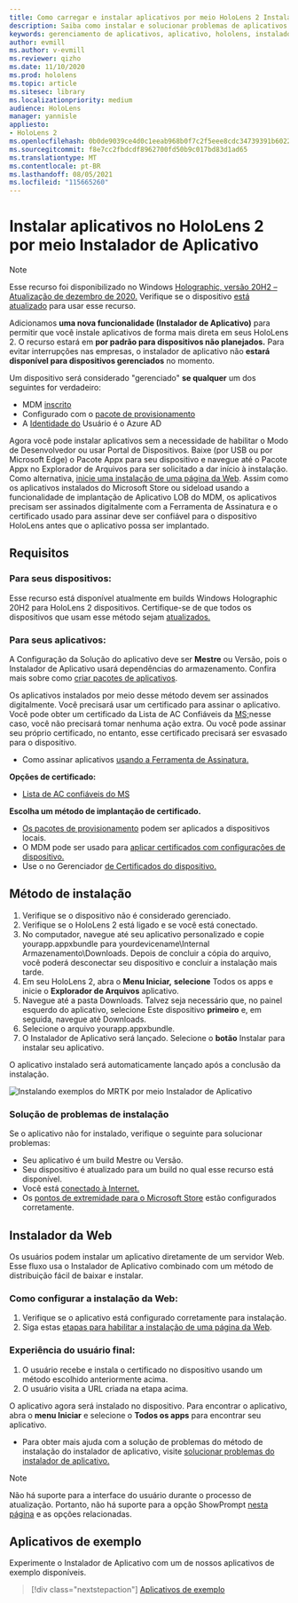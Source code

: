 ```yaml
---
title: Como carregar e instalar aplicativos por meio HoloLens 2 Instalador de Aplicativo
description: Saiba como instalar e solucionar problemas de aplicativos com o instalador de aplicativo e o side load e instalar aplicativos por meio da interface do usuário.
keywords: gerenciamento de aplicativos, aplicativo, hololens, instalador de aplicativo
author: evmill
ms.author: v-evmill
ms.reviewer: qizho
ms.date: 11/10/2020
ms.prod: hololens
ms.topic: article
ms.sitesec: library
ms.localizationpriority: medium
audience: HoloLens
manager: yannisle
appliesto:
- HoloLens 2
ms.openlocfilehash: 0b0de9039ce4d0c1eeab968b0f7c2f5eee8cdc34739391b6022b409325955350
ms.sourcegitcommit: f8e7cc2fbdcdf8962700fd50b9c017bd83d1ad65
ms.translationtype: MT
ms.contentlocale: pt-BR
ms.lasthandoff: 08/05/2021
ms.locfileid: "115665260"
---
```

# <a name="install-apps-on-hololens-2-via-app-installer"></a>Instalar aplicativos no HoloLens 2 por meio Instalador de Aplicativo

> [!NOTE]
> Esse recurso foi disponibilizado no Windows [Holographic, versão 20H2 – Atualização de dezembro de 2020.](hololens-release-notes.md) Verifique se o dispositivo [está atualizado](hololens-update-hololens.md) para usar esse recurso.

Adicionamos **uma nova funcionalidade (Instalador de Aplicativo)** para permitir que você instale aplicativos de forma mais direta em seus HoloLens 2. O recurso estará em **por padrão para dispositivos não planejados.** Para evitar interrupções nas empresas, o instalador de aplicativo não **estará disponível para dispositivos gerenciados** no momento.  

Um dispositivo será considerado "gerenciado" **se qualquer** um dos seguintes for verdadeiro:

- MDM [inscrito](hololens-enroll-mdm.md)
- Configurado com o [pacote de provisionamento](hololens-provisioning.md)
- A [Identidade do](hololens-identity.md) Usuário é o Azure AD

Agora você pode instalar aplicativos sem a necessidade de habilitar o Modo de Desenvolvedor ou usar Portal de Dispositivos.  Baixe (por USB ou por Microsoft Edge) o Pacote Appx para seu dispositivo e navegue até o Pacote Appx no Explorador de Arquivos para ser solicitado a dar início à instalação.  Como alternativa, [inicie uma instalação de uma página da Web](/windows/msix/app-installer/installing-windows10-apps-web). Assim como os aplicativos instalados do Microsoft Store ou sideload usando a funcionalidade de implantação de Aplicativo [](/windows/win32/appxpkg/how-to-sign-a-package-using-signtool) LOB do [](/windows/win32/appxpkg/how-to-sign-a-package-using-signtool#security-considerations) MDM, os aplicativos precisam ser assinados digitalmente com a Ferramenta de Assinatura e o certificado usado para assinar deve ser confiável para o dispositivo HoloLens antes que o aplicativo possa ser implantado.

## <a name="requirements"></a>Requisitos

### <a name="for-your-devices"></a>Para seus dispositivos:

Esse recurso está disponível atualmente em builds Windows Holographic 20H2 para HoloLens 2 dispositivos. Certifique-se de que todos os dispositivos que usam esse método sejam [atualizados.](hololens-update-hololens.md)

### <a name="for-your-apps"></a>Para seus aplicativos:

A Configuração da Solução do  aplicativo deve ser **Mestre** ou Versão, pois o Instalador de Aplicativo usará dependências do armazenamento. Confira mais sobre como [criar pacotes de aplicativos](/windows/msix/app-installer/create-appinstallerfile-vs).

Os aplicativos instalados por meio desse método devem ser assinados digitalmente. Você precisará usar um certificado para assinar o aplicativo. Você pode obter um certificado da Lista de AC Confiáveis da [MS;](https://ccadb-public.secure.force.com/microsoft/IncludedCACertificateReportForMSFT)nesse caso, você não precisará tomar nenhuma ação extra. Ou você pode assinar seu próprio certificado, no entanto, esse certificado precisará ser esvasado para o dispositivo.

- Como assinar aplicativos [usando a Ferramenta de Assinatura.](/windows/win32/appxpkg/how-to-sign-a-package-using-signtool)

**Opções de certificado:**

- [Lista de AC confiáveis do MS](https://ccadb-public.secure.force.com/microsoft/IncludedCACertificateReportForMSFT)

**Escolha um método de implantação de certificado.**

- [Os pacotes de provisionamento](hololens-provisioning.md) podem ser aplicados a dispositivos locais.
- O MDM pode ser usado para [aplicar certificados com configurações de dispositivo.](/mem/intune/protect/certificates-configure)
- Use o no Gerenciador [de Certificados do dispositivo.](certificate-manager.md)

## <a name="installation-method"></a>Método de instalação

1. Verifique se o dispositivo não é considerado gerenciado.
1. Verifique se o HoloLens 2 está ligado e se você está conectado.
1. No computador, navegue até seu aplicativo personalizado e copie yourapp.appxbundle para yourdevicename\Internal Armazenamento\Downloads.
    Depois de concluir a cópia do arquivo, você poderá desconectar seu dispositivo e concluir a instalação mais tarde.
1. Em seu HoloLens 2, abra o **Menu Iniciar,** **selecione** Todos os apps e inicie o **Explorador de Arquivos** aplicativo.
1. Navegue até a pasta Downloads. Talvez seja necessário que, no painel esquerdo do aplicativo, selecione Este dispositivo **primeiro** e, em seguida, navegue até Downloads.
1. Selecione o arquivo yourapp.appxbundle.
1. O Instalador de Aplicativo será lançado. Selecione o **botão** Instalar para instalar seu aplicativo.

O aplicativo instalado será automaticamente lançado após a conclusão da instalação.

![Instalando exemplos do MRTK por meio Instalador de Aplicativo](images/hololens-app-installer-picture.jpg)

### <a name="troubleshooting-installs"></a>Solução de problemas de instalação

Se o aplicativo não for instalado, verifique o seguinte para solucionar problemas:

- Seu aplicativo é um build Mestre ou Versão.
- Seu dispositivo é atualizado para um build no qual esse recurso está disponível.
- Você está [conectado à Internet.](hololens-network.md)
- Os [pontos de extremidade para o Microsoft Store](hololens-offline.md) estão configurados corretamente.  

## <a name="web-installer"></a>Instalador da Web

Os usuários podem instalar um aplicativo diretamente de um servidor Web. Esse fluxo usa o Instalador de Aplicativo combinado com um método de distribuição fácil de baixar e instalar.

### <a name="how-to-set-up-web-install"></a>Como configurar a instalação da Web:

1. Verifique se o aplicativo está configurado corretamente para instalação.
1. Siga estas [etapas para habilitar a instalação de uma página da Web](/windows/msix/app-installer/installing-windows10-apps-web#how-to-enable-this-on-a-webpage).

### <a name="end-user-experience"></a>Experiência do usuário final:

1. O usuário recebe e instala o certificado no dispositivo usando um método escolhido anteriormente acima.
1. O usuário visita a URL criada na etapa acima.

O aplicativo agora será instalado no dispositivo. Para encontrar o aplicativo, abra o **menu Iniciar** e selecione o **Todos os apps** para encontrar seu aplicativo.

- Para obter mais ajuda com a solução de problemas do método de instalação do instalador de aplicativo, visite [solucionar problemas do instalador de aplicativo.](/windows/msix/app-installer/troubleshoot-appinstaller-issues)

> [!NOTE]
> Não há suporte para a interface do usuário durante o processo de atualização. Portanto, não há suporte para a opção ShowPrompt [nesta página](/windows/msix/app-installer/update-settings) e as opções relacionadas.

## <a name="sample-apps"></a>Aplicativos de exemplo

Experimente o Instalador de Aplicativo com um de nossos aplicativos de exemplo disponíveis. 
> [!div class="nextstepaction"]
> [Aplicativos de exemplo](/windows/mixed-reality/develop/features-and-samples)
